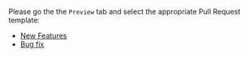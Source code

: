 Please go the the `Preview` tab and select the appropriate Pull Request template:

- [New Features](?expand=1&template=new_features.md)
- [Bug fix](?expand=1&template=bug_fixes.md)
